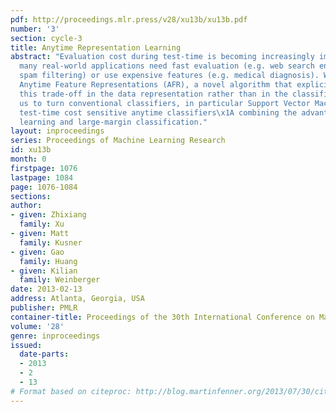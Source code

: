 ```yaml
---
pdf: http://proceedings.mlr.press/v28/xu13b/xu13b.pdf
number: '3'
section: cycle-3
title: Anytime Representation Learning
abstract: "Evaluation cost during test-time is becoming increasingly important as
  many real-world applications need fast evaluation (e.g. web search engines, email
  spam filtering) or use expensive features (e.g. medical diagnosis). We introduce
  Anytime Feature Representations (AFR), a novel algorithm that explicitly addresses
  this trade-off in the data representation rather than in the classifier. This enables
  us to turn conventional classifiers, in particular Support Vector Machines, into
  test-time cost sensitive anytime classifiers\x1A combining the advantages of anytime
  learning and large-margin classification."
layout: inproceedings
series: Proceedings of Machine Learning Research
id: xu13b
month: 0
firstpage: 1076
lastpage: 1084
page: 1076-1084
sections: 
author:
- given: Zhixiang
  family: Xu
- given: Matt
  family: Kusner
- given: Gao
  family: Huang
- given: Kilian
  family: Weinberger
date: 2013-02-13
address: Atlanta, Georgia, USA
publisher: PMLR
container-title: Proceedings of the 30th International Conference on Machine Learning
volume: '28'
genre: inproceedings
issued:
  date-parts:
  - 2013
  - 2
  - 13
# Format based on citeproc: http://blog.martinfenner.org/2013/07/30/citeproc-yaml-for-bibliographies/
---
```

